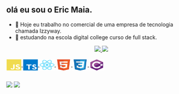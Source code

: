 ## olá eu sou o Eric Maia.

- 🔭 Hoje eu trabalho no comercial de uma empresa de tecnologia chamada Izzyway.
- 🌱 estudando na escola digital college curso de full stack.

<div align="center">
    <a href="https://github.com/ericmaiasilva">
    <img height="130em" src="https://github-readme-stats.vercel.app/api?username=ericmaiasilva&show_icons=true&theme=dracula&include_all_commits=true&count_private=true"/>
    <img height="130em" src="https://github-readme-stats.vercel.app/api/top-langs/?username=ericmaiasilva&layout=compact&langs_count=7&theme=dracula"/>
</div>
    <div style="display: inline_block"><br>
    <img align="center" alt="Rafa-Js" height="30" width="40" src="https://raw.githubusercontent.com/devicons/devicon/master/icons/javascript/javascript-plain.svg">
    <img align="center" alt="Rafa-Ts" height="30" width="40" src="https://raw.githubusercontent.com/devicons/devicon/master/icons/typescript/typescript-plain.svg">
    <img align="center" alt="Rafa-React" height="30" width="40" src="https://raw.githubusercontent.com/devicons/devicon/master/icons/react/react-original.svg">
    <img align="center" alt="Rafa-HTML" height="30" width="40" src="https://raw.githubusercontent.com/devicons/devicon/master/icons/html5/html5-original.svg">
    <img align="center" alt="Rafa-CSS" height="30" width="40" src="https://raw.githubusercontent.com/devicons/devicon/master/icons/css3/css3-original.svg">
    <img align="center" alt="Rafa-Csharp" height="30" width="40" src="https://raw.githubusercontent.com/devicons/devicon/master/icons/csharp/csharp-original.svg">
  </div>
  
  ##
  
 <div>
    <a href="https://instagram.com/ramirez_maiace" target="_blank"><img src="https://img.shields.io/badge/-Instagram-%23E4405F?style=for-the-badge&logo=instagram&logoColor=white" target="_blank"></a>
    <a href="https://www.linkedin.com/in/ramirezmaia" target="_blank"><img src="https://img.shields.io/badge/-LinkedIn-%230077B5?style=for-the-badge&logo=linkedin&logoColor=white" target="_blank"></a>
</div>
 
  
